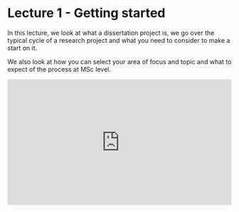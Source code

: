 # Lecture 1 - Getting started

In this lecture, we look at what a dissertation project is, we go over the typical cycle of a research project and what you need to consider to make a start on it.

We also look at how you can select your area of focus and topic and what to expect of the process at MSc level.


<div style="position: relative; padding-bottom: 56.25%; height: 0; overflow: hidden;"><iframe src="https://ccucsac-my.sharepoint.com/personal/e1004611_uos_ac_uk/_layouts/15/embed.aspx?UniqueId=db549eba-5781-4d8c-a8e8-093839ac2a08&amp;embed=%7B%22ust%22%3Atrue%2C%22hv%22%3A%22CopyEmbedCode%22%7D&amp;referrer=StreamWebApp&amp;referrerScenario=EmbedDialog.Create" width="1280" height="720" frameborder="0" scrolling="no" allowfullscreen="allowfullscreen" title="Dissertation Weekly Tutorials-20230224_133533-Meeting Recording.mp4" style="border: none; position: absolute; top: 0; left: 0; right: 0; bottom: 0; height: 100%; max-width: 100%;"></iframe></div>
